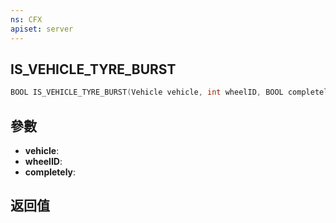 ```yaml
---
ns: CFX
apiset: server
---
```

## IS_VEHICLE_TYRE_BURST

```c
BOOL IS_VEHICLE_TYRE_BURST(Vehicle vehicle, int wheelID, BOOL completely);
```


## 參數
* **vehicle**: 
* **wheelID**: 
* **completely**: 

## 返回值
